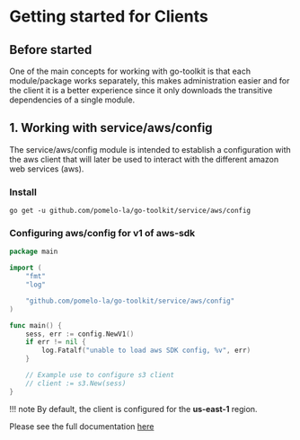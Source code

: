 # Getting started for Clients

## Before started

One of the main concepts for working with go-toolkit is that each
module/package works separately, this makes administration easier
and for the client it is a better experience since it only
downloads the transitive dependencies of a single module.

## 1. Working with service/aws/config

The service/aws/config module is intended to establish a configuration
with the aws client that will later be used to interact with
the different amazon web services (aws).

### Install

    go get -u github.com/pomelo-la/go-toolkit/service/aws/config

### Configuring aws/config for v1 of aws-sdk

```go
package main

import (
	"fmt"
	"log"

	"github.com/pomelo-la/go-toolkit/service/aws/config"
)

func main() {
	sess, err := config.NewV1()
	if err != nil {
		log.Fatalf("unable to load aws SDK config, %v", err)
	}

	// Example use to configure s3 client
	// client := s3.New(sess)
}
```

!!! note 
    By default, the client is configured for the **us-east-1** region.

Please see the full documentation [here](../../packages.md)